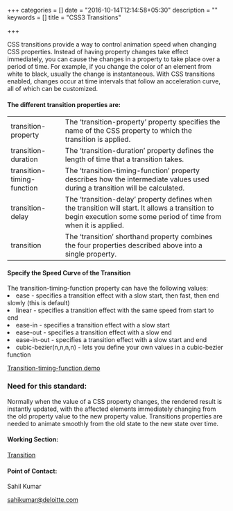 +++
categories = []
date = "2016-10-14T12:14:58+05:30"
description = ""
keywords = []
title = "CSS3 Transitions"

+++

<p>CSS transitions provide a way to control animation speed when changing CSS properties. Instead of having property changes take effect immediately, you can cause the changes in a property to take place over a period of time. For example, if you change the color of an element from white to black, usually the change is instantaneous. With CSS transitions enabled, changes occur at time intervals that follow an acceleration curve, all of which can be customized.</p>


<h4>The different transition properties are:</h4>

<table>
  <tr>
  <td>transition-property</td>
  <td>The ‘transition-property’ property specifies the name of the CSS property to which the transition is applied.</td>
  </tr>
  <tr>
  <td>transition-duration</td>
  <td>The ‘transition-duration’ property defines the length of time that a transition takes.</td>
  </tr>
  <tr>
  <td>transition-timing-function</td>
  <td>The ‘transition-timing-function’ property describes how the intermediate values used during a transition will be calculated.</td>
  </tr>
  <tr>
  <td>transition-delay</td>
  <td>The ‘transition-delay’ property defines when the transition will start. It allows a transition to begin execution some some period of time from when it is applied.</td>
  </tr>
  <tr>
  <td>transition</td>
  <td>The ‘transition’ shorthand property combines the four properties described above into a single property.</td>
  </tr>
</table>

<h4>Specify the Speed Curve of the Transition</h4>
The transition-timing-function property can have the following values:
<li>ease - specifies a transition effect with a slow start, then fast, then end slowly (this is default)</li>
<li>linear - specifies a transition effect with the same speed from start to end</li>
<li>ease-in - specifies a transition effect with a slow start</li>
<li>ease-out - specifies a transition effect with a slow end</li>
<li>ease-in-out - specifies a transition effect with a slow start and end</li>
<li>cubic-bezier(n,n,n,n) - lets you define your own values in a cubic-bezier function</li>

<a href="https://jsbin.com/zitize/edit?html,output">Transition-timing-function demo</a>

<h3>Need for this standard:</h3>

<p>Normally when the value of a CSS property changes, the rendered result is instantly updated, with the affected elements immediately changing from the old property value to the new property value. Transitions properties are needed to animate smoothly from the old state to the new state over time.</p>


<h4>Working Section:</h4>

<a href="https://jsbin.com/daseva/edit?html,output">Transition</a>

<h4>Point of Contact:</h4>

<p>Sahil Kumar</p>
<a href="mailto:sahikumar@deloitte.com">sahikumar@deloitte.com</a>